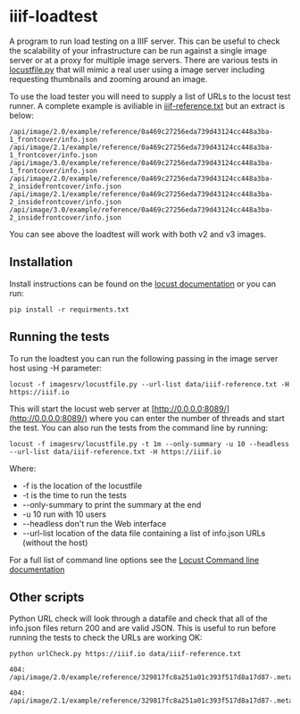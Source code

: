 # iiif-loadtest
A program to run load testing on a IIIF server. This can be useful to check the scalability of your infrastructure can be run against a single image server or at a proxy for multiple image servers. There are various tests in [locustfile.py](imagesrv/locustfile.py) that will mimic a real user using a image server including requesting thumbnails and zooming around an image.  

To use the load tester you will need to supply a list of URLs to the locust test runner. A complete example is aviliable in [iiif-reference.txt](data/iiif-reference.txt) but an extract is below:

```
/api/image/2.0/example/reference/0a469c27256eda739d43124cc448a3ba-1_frontcover/info.json
/api/image/2.1/example/reference/0a469c27256eda739d43124cc448a3ba-1_frontcover/info.json
/api/image/3.0/example/reference/0a469c27256eda739d43124cc448a3ba-1_frontcover/info.json
/api/image/2.0/example/reference/0a469c27256eda739d43124cc448a3ba-2_insidefrontcover/info.json
/api/image/2.1/example/reference/0a469c27256eda739d43124cc448a3ba-2_insidefrontcover/info.json
/api/image/3.0/example/reference/0a469c27256eda739d43124cc448a3ba-2_insidefrontcover/info.json
```

You can see above the loadtest will work with both v2 and v3 images. 

## Installation  

Install instructions can be found on the [locust documentation](https://docs.locust.io/en/stable/installation.html) or you can run:

```
pip install -r requirments.txt
```

## Running the tests 

To run the loadtest you can run the following passing in the image server host using -H parameter:

```
locust -f imagesrv/locustfile.py --url-list data/iiif-reference.txt -H https://iiif.io
```

This will start the locust web server at [http://0.0.0.0:8089/](http://0.0.0.0:8089/) where you can enter the number of threads and start the test. You can also run the tests from the command line by running: 

```
locust -f imagesrv/locustfile.py -t 1m --only-summary -u 10 --headless --url-list data/iiif-reference.txt -H https://iiif.io 
```

Where:
 * -f is the location of the locustfile
 * -t is the time to run the tests
 * --only-summary to print the summary at the end
 * -u 10 run with 10 users
 * --headless don't run the Web interface
 * --url-list location of the data file containing a list of info.json URLs (without the host)

For a full list of command line options see the [Locust Command line documentation](https://docs.locust.io/en/stable/configuration.html)

## Other scripts

Python URL check will look through a datafile and check that all of the info.json files return 200 and are valid JSON. This is useful to run before running the tests to check the URLs are working OK:

```
python urlCheck.py https://iiif.io data/iiif-reference.txt 

404: /api/image/2.0/example/reference/329817fc8a251a01c393f517d8a17d87-.metadata.json.swo/info.json

404: /api/image/2.1/example/reference/329817fc8a251a01c393f517d8a17d87-.metadata.json.swo/info.json
```
